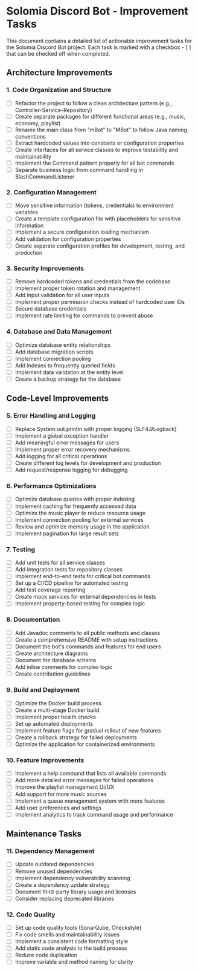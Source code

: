 # Solomia Discord Bot - Improvement Tasks

This document contains a detailed list of actionable improvement tasks for the Solomia Discord Bot project. Each task is marked with a checkbox - [ ] that can be checked off when completed.

## Architecture Improvements

### 1. Code Organization and Structure
- [ ] Refactor the project to follow a clean architecture pattern (e.g., Controller-Service-Repository)
- [ ] Create separate packages for different functional areas (e.g., music, economy, playlist)
- [ ] Rename the main class from "mBot" to "MBot" to follow Java naming conventions
- [ ] Extract hardcoded values into constants or configuration properties
- [ ] Create interfaces for all service classes to improve testability and maintainability
- [ ] Implement the Command pattern properly for all bot commands
- [ ] Separate business logic from command handling in SlashCommandListener

### 2. Configuration Management
- [ ] Move sensitive information (tokens, credentials) to environment variables
- [ ] Create a template configuration file with placeholders for sensitive information
- [ ] Implement a secure configuration loading mechanism
- [ ] Add validation for configuration properties
- [ ] Create separate configuration profiles for development, testing, and production

### 3. Security Improvements
- [ ] Remove hardcoded tokens and credentials from the codebase
- [ ] Implement proper token rotation and management
- [ ] Add input validation for all user inputs
- [ ] Implement proper permission checks instead of hardcoded user IDs
- [ ] Secure database credentials
- [ ] Implement rate limiting for commands to prevent abuse

### 4. Database and Data Management
- [ ] Optimize database entity relationships
- [ ] Add database migration scripts
- [ ] Implement connection pooling
- [ ] Add indexes to frequently queried fields
- [ ] Implement data validation at the entity level
- [ ] Create a backup strategy for the database

## Code-Level Improvements

### 5. Error Handling and Logging
- [ ] Replace System.out.println with proper logging (SLF4J/Logback)
- [ ] Implement a global exception handler
- [ ] Add meaningful error messages for users
- [ ] Implement proper error recovery mechanisms
- [ ] Add logging for all critical operations
- [ ] Create different log levels for development and production
- [ ] Add request/response logging for debugging

### 6. Performance Optimizations
- [ ] Optimize database queries with proper indexing
- [ ] Implement caching for frequently accessed data
- [ ] Optimize the music player to reduce resource usage
- [ ] Implement connection pooling for external services
- [ ] Review and optimize memory usage in the application
- [ ] Implement pagination for large result sets

### 7. Testing
- [ ] Add unit tests for all service classes
- [ ] Add integration tests for repository classes
- [ ] Implement end-to-end tests for critical bot commands
- [ ] Set up a CI/CD pipeline for automated testing
- [ ] Add test coverage reporting
- [ ] Create mock services for external dependencies in tests
- [ ] Implement property-based testing for complex logic

### 8. Documentation
- [ ] Add Javadoc comments to all public methods and classes
- [ ] Create a comprehensive README with setup instructions
- [ ] Document the bot's commands and features for end users
- [ ] Create architecture diagrams
- [ ] Document the database schema
- [ ] Add inline comments for complex logic
- [ ] Create contribution guidelines

### 9. Build and Deployment
- [ ] Optimize the Docker build process
- [ ] Create a multi-stage Docker build
- [ ] Implement proper health checks
- [ ] Set up automated deployments
- [ ] Implement feature flags for gradual rollout of new features
- [ ] Create a rollback strategy for failed deployments
- [ ] Optimize the application for containerized environments

### 10. Feature Improvements
- [ ] Implement a help command that lists all available commands
- [ ] Add more detailed error messages for failed operations
- [ ] Improve the playlist management UI/UX
- [ ] Add support for more music sources
- [ ] Implement a queue management system with more features
- [ ] Add user preferences and settings
- [ ] Implement analytics to track command usage and performance

## Maintenance Tasks

### 11. Dependency Management
- [ ] Update outdated dependencies
- [ ] Remove unused dependencies
- [ ] Implement dependency vulnerability scanning
- [ ] Create a dependency update strategy
- [ ] Document third-party library usage and licenses
- [ ] Consider replacing deprecated libraries

### 12. Code Quality
- [ ] Set up code quality tools (SonarQube, Checkstyle)
- [ ] Fix code smells and maintainability issues
- [ ] Implement a consistent code formatting style
- [ ] Add static code analysis to the build process
- [ ] Reduce code duplication
- [ ] Improve variable and method naming for clarity